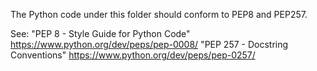 The Python code under this folder should conform to PEP8 and PEP257.

See: "PEP 8 - Style Guide for Python Code"
     https://www.python.org/dev/peps/pep-0008/
     "PEP 257 - Docstring Conventions"
     https://www.python.org/dev/peps/pep-0257/

